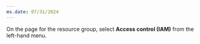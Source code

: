 ```yaml
---
ms.date: 07/31/2024
---
```

On the page for the resource group, select **Access control (IAM)** from the left-hand menu.
